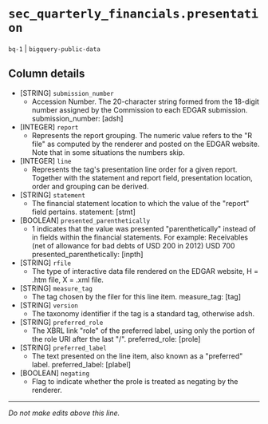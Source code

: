 # `sec_quarterly_financials.presentation`
`bq-1` | `bigquery-public-data`

## Column details
* [STRING]    `submission_number`
  - Accession Number. The 20-character string formed from the 18-digit number assigned by the Commission to each EDGAR submission. submission_number: [adsh]
* [INTEGER]   `report`
  - Represents the report grouping. The numeric value refers to the \"R file\" as computed by the renderer and posted on the EDGAR website. Note that in some situations the numbers skip.
* [INTEGER]   `line`
  - Represents the tag's presentation line order for a given report. Together with the statement and report field, presentation location, order and grouping can be derived.
* [STRING]    `statement`
  - The financial statement location to which the value of the \"report\" field pertains. statement: [stmt]
* [BOOLEAN]   `presented_parenthetically`
  - 1 indicates that the value was presented \"parenthetically\" instead of in fields within the financial statements. For example: Receivables (net of allowance for bad debts of USD 200 in 2012) USD 700 presented_parenthetically: [inpth]
* [STRING]    `rfile`
  - The type of interactive data file rendered on the EDGAR website, H = .htm file, X = .xml file.
* [STRING]    `measure_tag`
  - The tag chosen by the filer for this line item. measure_tag: [tag]
* [STRING]    `version`
  - The taxonomy identifier if the tag is a standard tag, otherwise adsh.
* [STRING]    `preferred_role`
  - The XBRL link \"role\" of the preferred label, using only the portion of the role URI after the last \"/\". preferred_role: [prole]
* [STRING]    `preferred_label`
  - The text presented on the line item, also known as a \"preferred\" label. preferred_label: [plabel]
* [BOOLEAN]   `negating`
  - Flag to indicate whether the prole is treated as negating by the renderer.

-------------------------------------------------------------------------------
*Do not make edits above this line.*

